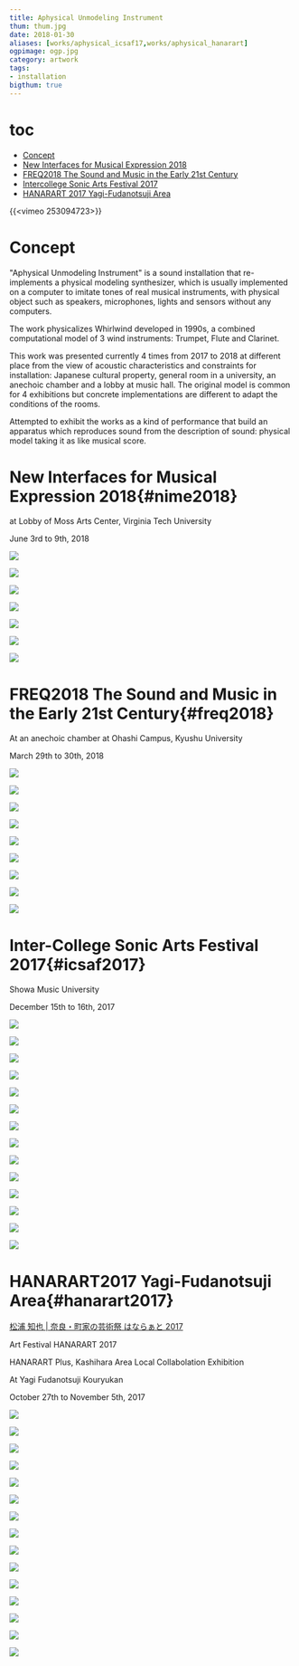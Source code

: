 ```yaml
---
title: Aphysical Unmodeling Instrument
thum: thum.jpg
date: 2018-01-30
aliases: [works/aphysical_icsaf17,works/aphysical_hanarart]
ogpimage: ogp.jpg
category: artwork
tags:
- installation
bigthum: true
---
```


# toc

- [Concept](#concept)
- [New Interfaces for Musical Expression 2018](#nime2018)
- [FREQ2018 The Sound and Music in the Early 21st Century](#freq2018)
- [Intercollege Sonic Arts Festival 2017](#icsaf2017)
- [HANARART 2017 Yagi-Fudanotsuji Area](#hanarart2017)


{{<vimeo 253094723>}}


# Concept

"Aphysical Unmodeling Instrument" is a sound installation that re-implements a physical modeling synthesizer, which is usually implemented on a computer to imitate tones of real musical instruments, with physical object such as speakers, microphones, lights and sensors without any computers.

The work physicalizes Whirlwind developed in 1990s, a combined computational model of 3 wind instruments: Trumpet, Flute and Clarinet.

This work was presented currently 4 times from 2017 to 2018 at different place from the view of acoustic characteristics and constraints for installation: Japanese cultural property, general room in a university, an anechoic chamber and a lobby at music hall. The original model is common for 4 exhibitions but concrete implementations are different to adapt the conditions of the rooms.

Attempted to exhibit the works as a kind of performance that build an apparatus which reproduces sound from the description of sound: physical model taking it as like musical score.


# New Interfaces for Musical Expression 2018{#nime2018}

at Lobby of Moss Arts Center, Virginia Tech University

June 3rd to 9th, 2018

![](aui-nime2018-1.jpg)

![](aui-nime2018-2.jpg)

![](aui-nime2018-3.jpg)

![](aui-nime2018-4.jpg)

![](aui-nime2018-5.jpg)

![](aui-nime2018-6.jpg)

![](aui-nime2018-7.jpg)


# FREQ2018 The Sound and Music in the Early 21st Century{#freq2018}

At an anechoic chamber at Ohashi Campus, Kyushu University

March 29th to 30th, 2018

![](aui-freq2018-1.jpg)

![](aui-freq2018-2.jpg)

![](aui-freq2018-3.jpg)

![](aui-freq2018-4.jpg)

![](aui-freq2018-5.jpg)

![](aui-freq2018-6.jpg)

![](aui-freq2018-7.jpg)

![](aui-freq2018-8.jpg)

![](aui-freq2018-9.jpg)

# Inter-College Sonic Arts Festival 2017{#icsaf2017}

Showa Music University

December 15th to 16th, 2017

![](icsaf1.JPG)

![](icsaf2.JPG)

![](icsaf4.JPG)

![](icsaf5.JPG)

![](icsaf6.JPG)

![](icsaf7.JPG)

![](icsaf8.JPG)

![](icsaf9.JPG)

![](icsaf10.JPG)

![](icsaf11.JPG)

![](icsaf12.JPG)

![](icsaf13.JPG)

![](icsaf14.JPG)

![](icsaf15.JPG)

# HANARART2017 Yagi-Fudanotsuji Area{#hanarart2017}

[松浦 知也 | 奈良・町家の芸術祭 はならぁと 2017](https://hanarart.jp/2017/archives/2185)

Art Festival HANARART 2017

HANARART Plus, Kashihara Area Local Collabolation Exhibition

At Yagi Fudanotsuji Kouryukan

October 27th to November 5th, 2017

![](aui-hanarart2017-1.jpg)

![](aui-hanarart2017-2.jpg)

![](aui-hanarart2017-3.jpg)

![](aui-hanarart2017-4.jpg)

![](aui-hanarart2017-5.jpg)

![](aui-hanarart2017-6.jpg)

![](aui-hanarart2017-7.jpg)

![](aui-hanarart2017-8.jpg)

![](aui-hanarart2017-9.jpg)

![](aui-hanarart2017-10.jpg)

![](aui-hanarart2017-11.jpg)

![](aui-hanarart2017-12.jpg)

![](aui-hanarart2017-13.jpg)

![](aui-hanarart2017-14.jpg)

![](aui-hanarart2017-15.jpg)
